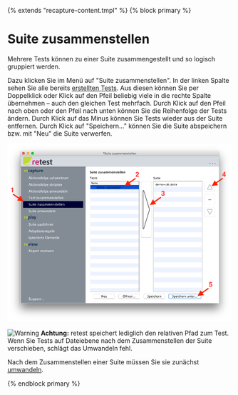 {% extends "recapture-content.tmpl" %}
{% block primary %}

Suite zusammenstellen
=====================

Mehrere Tests können zu einer Suite zusammengestellt und so logisch gruppiert werden.

Dazu klicken Sie im Menü auf "Suite zusammenstellen".
In der linken Spalte sehen Sie alle bereits [erstellten Tests](test-zusammenstellen.md).
Aus diesen können Sie per Doppelklick oder Klick auf den Pfeil beliebig viele in die rechte Spalte übernehmen – auch den gleichen Test mehrfach.
Durch Klick auf den Pfeil nach oben oder den Pfeil nach unten können Sie die Reihenfolge der Tests ändern.
Durch Klick auf das Minus können Sie Tests wieder aus der Suite entfernen.
Durch Klick auf "Speichern..." können Sie die Suite abspeichern bzw. mit "Neu" die Suite verwerfen.

![GUI Screenshot Suite Zusammenstellen](suite-zusammenstellen-1.png)

![Warning](../../icons/warning.png) **Achtung:** retest speichert lediglich den relativen Pfad zum Test. 
Wenn Sie Tests auf Dateiebene nach dem Zusammenstellen der Suite verschieben, schlägt das Umwandeln fehl.

Nach dem Zusammenstellen einer Suite müssen Sie sie zunächst [umwandeln](suite-umwandeln.md). 

{% endblock primary %}
